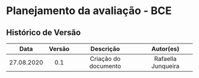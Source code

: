 # Planejamento da avaliação - BCE

## Histórico de Versão
|    Data    | Versão | Descrição            | Autor(es)       |
| :--------: | :----: | :------------------: | :-------------: |
| 27.08.2020 |  0.1   | Criação do documento | Rafaella Junqueira |

<div align="justify">